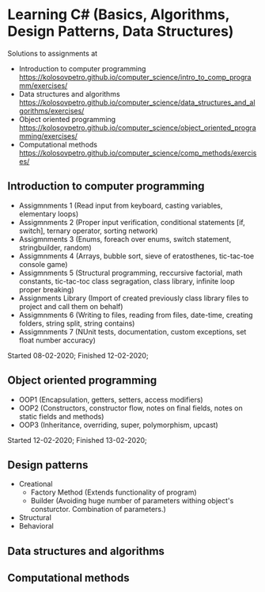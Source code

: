 Learning C# (Basics, Algorithms, Design Patterns, Data Structures)
=====================================================================

Solutions to assignments at
* Introduction to computer programming https://kolosovpetro.github.io/computer_science/intro_to_comp_programm/exercises/
* Data structures and algorithms https://kolosovpetro.github.io/computer_science/data_structures_and_algorithms/exercises/
* Object oriented programming https://kolosovpetro.github.io/computer_science/object_oriented_programming/exercises/
* Computational methods https://kolosovpetro.github.io/computer_science/comp_methods/exercises/

Introduction to computer programming
------------------------------------

* Assigmnments 1 (Read input from keyboard, casting variables, elementary loops)
* Assigmnments 2 (Proper input verification, conditional statements [if, switch], ternary operator, sorting network)
* Assigmnments 3 (Enums, foreach over enums, switch statement, stringbuilder, random)
* Assigmnments 4 (Arrays, bubble sort, sieve of eratosthenes, tic-tac-toe console game)
* Assigmnments 5 (Structural programming, reccursive factorial, math constants, tic-tac-toc class segragation, class library, infinite loop proper breaking)
* Assignments Library (Import of created previously class library files to project and call them on behalf)
* Assigmnments 6 (Writing to files, reading from files, date-time, creating folders, string split, string contains)
* Assigmnments 7 (NUnit tests, documentation, custom exceptions, set float number accuracy)

Started 08-02-2020; Finished 12-02-2020;

Object oriented programming
---------------------------

* OOP1 (Encapsulation, getters, setters, access modifiers)
* OOP2 (Constructors, constructor flow, notes on final fields, notes on static fields and methods)
* OOP3 (Inheritance, overriding, super, polymorphism, upcast)

Started 12-02-2020; Finished 13-02-2020;

Design patterns
---------------
* Creational
  * Factory Method (Extends functionality of program)
  * Builder (Avoiding huge number of parameters withing object's consturctor. Combination of parameters.)
* Structural
* Behavioral

Data structures and algorithms
------------------------------

Computational methods
---------------------
